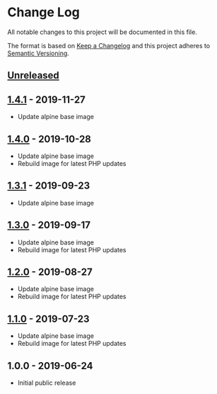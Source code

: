 # Change Log
All notable changes to this project will be documented in this file.

The format is based on [Keep a Changelog](http://keepachangelog.com/)
and this project adheres to [Semantic Versioning](http://semver.org/).

## [Unreleased]

## [1.4.1] - 2019-11-27
- Update alpine base image

## [1.4.0] - 2019-10-28
- Update alpine base image
- Rebuild image for latest PHP updates

## [1.3.1] - 2019-09-23
- Update alpine base image

## [1.3.0] - 2019-09-17
- Update alpine base image
- Rebuild image for latest PHP updates

## [1.2.0] - 2019-08-27
- Update alpine base image
- Rebuild image for latest PHP updates

## [1.1.0] - 2019-07-23
- Update alpine base image
- Rebuild image for latest PHP updates

## 1.0.0 - 2019-06-24
- Initial public release

[Unreleased]: https://github.com/gmitirol/alpine310-php73/compare/1.4.1...HEAD
[1.4.1]: https://github.com/gmitirol/alpine310-php73/compare/1.4.0...1.4.1
[1.4.0]: https://github.com/gmitirol/alpine310-php73/compare/1.3.1...1.4.0
[1.3.1]: https://github.com/gmitirol/alpine310-php73/compare/1.3.0...1.3.1
[1.3.0]: https://github.com/gmitirol/alpine310-php73/compare/1.2.0...1.3.0
[1.2.0]: https://github.com/gmitirol/alpine310-php73/compare/1.1.0...1.2.0
[1.1.0]: https://github.com/gmitirol/alpine310-php73/compare/1.0.0...1.1.0
